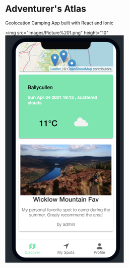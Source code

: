 # Adventurer's Atlas

Geolocation Camping App built with React and Ionic

<img src="images/Picture%201.png" height="10"
![](images/Picture%201.png)
